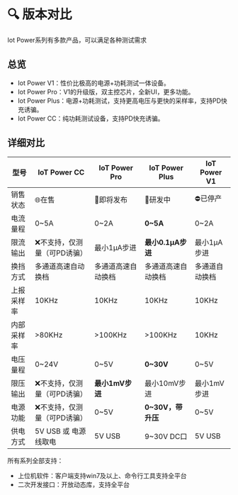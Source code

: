 # 🔍 版本对比

Iot Power系列有多款产品，可以满足各种测试需求

## 总览

- Iot Power V1：性价比极高的电源+功耗测试一体设备。
- Iot Power Pro：V1的升级版，双主控芯片，全新UI，更多功能。
- Iot Power Plus：电源+功耗测试，支持更高电压与更快的采样率，支持PD快充诱骗。
- Iot Power CC：纯功耗测试设备，支持PD快充诱骗。

## 详细对比

|    型号    |        IoT Power CC         |   IoT Power Pro    |   IoT Power Plus   |  IoT Power V1  |
| ---------- | --------------------------- | ------------------ | ------------------ | -------------- |
| 销售状态   | 🌐在售                       | 🚩即将发布          | 🚧研发中            | ⛔已停产        |
| 电流量程   | 0~5A                        | 0~2A               | **0~5A**               | 0~2A           |
| 限流输出   | ❌不支持，仅测量（可PD诱骗） | 最小1μA步进        | **最小0.1μA步进**      | 最小1μA步进    |
| 换挡方式   | 多通道高速自动换档          | 多通道高速自动换档 | 多通道高速自动换档 | 多通道自动换档 |
| 上报采样率 | 10KHz                       | 10KHz              | 10KHz              | 10KHz          |
| 内部采样率 | >80KHz                      | >100KHz            | >100KHz            | 10KHz          |
| 电压量程   | 0~24V                       | 0~5V               | **0~30V**              | 0~5V           |
| 限压输出   | ❌不支持，仅测量（可PD诱骗） | **最小1mV步进**        | 最小10mV步进       | 最小1mV步进    |
| 电源功能   | ❌不支持，仅测量（可PD诱骗） | 0~5V               | **0~30V，带升压**      | 0~5V           |
| 供电方式   | 5V USB 或 电源线取电        | 5V USB             | 9~30V DC口         | 5V USB         |

所有系列全部支持：

- 上位机软件：客户端支持win7及以上、命令行工具支持全平台
- 二次开发接口：开放动态库，支持全平台

